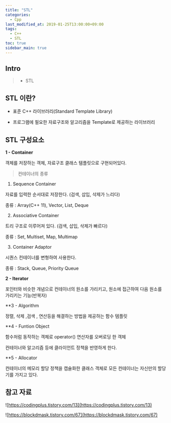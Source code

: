 ```yaml
---
title: "STL"
categories: 
  - Cpp
last_modified_at: 2019-01-25T13:00:00+09:00
tags: 
  - C++
  - STL
toc: true
sidebar_main: true
---
```


## Intro

> - STL

## STL 이란?

* 표준 C++ 라이브러리(Standard Template Library)

* 프로그램에 필요한 자료구조와 알고리즘을 Template로 제공하는 라이브러리

## STL 구성요소

**1 - Container**

객체를 저장하는 객체, 자료구조 클래스 템플릿으로 구현되어있다.

> 컨테이너의 종류

1) Sequence Container 

자료를 입력한 순서대로 저장한다. (검색, 삽입, 삭제가 느리다)

종류 : Array(C++ 11), Vector, List, Deque

2) Associative Container

트리 구조로 이루어져 있다. (검색, 삽입, 삭제가 빠르다)

종류 : Set, Multiset, Map, Multimap

3) Container Adaptor 

시퀀스 컨테이너를 변형하여 사용한다.

종류 : Stack, Queue, Priority Queue



**2 - Iterator**

포인터와 비슷한 개념으로 컨테이너의 원소를 가리키고, 원소에 접근하여 다음 원소를 가리키는 기능(반복자)



**3 - Algorithm

정렬, 삭제 ,검색 , 연산등을 해결하는 방법을 제공하는 함수 템플릿



**4 - Funtion Object

함수처럼 동작하는 객체로 operator() 연산자를 오버로딩 한 객체

컨테이너와 알고리즘 등에 클라이언트 정책을 반영하게 한다.



**5 - Allocator

컨테이너의 메모리 할당 정책을 캡슐화한 클래스 객체로 모든 컨테이너는 자신만의 할당기를 가지고 있다.





## 참고 자료

![https://codingplus.tistory.com/13](https://codingplus.tistory.com/13)

![https://blockdmask.tistory.com/67](https://blockdmask.tistory.com/67)